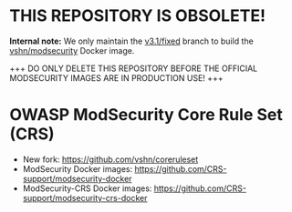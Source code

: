 # THIS REPOSITORY IS OBSOLETE!

**Internal note:** We only maintain the [v3.1/fixed](https://github.com/vshn/owasp-modsecurity-crs/tree/v3.1/fixed) branch to build the [vshn/modsecurity](https://hub.docker.com/r/vshn/modsecurity) Docker image.

+++ DO ONLY DELETE THIS REPOSITORY BEFORE THE OFFICIAL MODSECURITY IMAGES ARE IN PRODUCTION USE! +++

# OWASP ModSecurity Core Rule Set (CRS)

- New fork: https://github.com/vshn/coreruleset
- ModSecurity Docker images: https://github.com/CRS-support/modsecurity-docker
- ModSecurity-CRS Docker images: https://github.com/CRS-support/modsecurity-crs-docker
